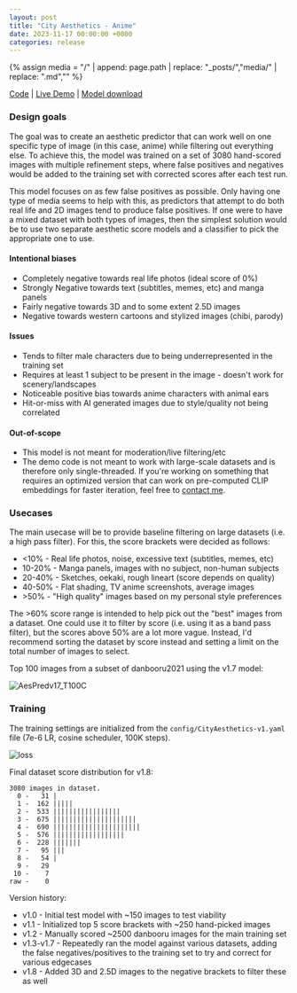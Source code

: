 ```yaml
---
layout: post
title: "City Aesthetics - Anime"
date: 2023-11-17 00:00:00 +0000
categories: release
---
```

{% assign media = "/" | append: page.path | replace: "_posts/","media/" | replace: ".md",""  %}

[Code](https://github.com/city96/CityClassifiers) \| [Live Demo](https://huggingface.co/spaces/city96/CityAesthetics-demo) \| [Model download](https://huggingface.co/city96/CityAesthetics)

### Design goals

The goal was to create an aesthetic predictor that can work well on one specific type of image (in this case, anime) while filtering out everything else. To achieve this, the model was trained on a set of 3080 hand-scored images with multiple refinement steps, where false positives and negatives would be added to the training set with corrected scores after each test run.

This model focuses on as few false positives as possible. Only having one type of media seems to help with this, as predictors that attempt to do both real life and 2D images tend to produce false positives. If one were to have a mixed dataset with both types of images, then the simplest solution would be to use two separate aesthetic score models and a classifier to pick the appropriate one to use.

#### Intentional biases

- Completely negative towards real life photos (ideal score of 0%)
- Strongly Negative towards text (subtitles, memes, etc) and manga panels
- Fairly negative towards 3D and to some extent 2.5D images
- Negative towards western cartoons and stylized images (chibi, parody)

#### Issues

- Tends to filter male characters due to being underrepresented in the training set
- Requires at least 1 subject to be present in the image - doesn't work for scenery/landscapes
- Noticeable positive bias towards anime characters with animal ears
- Hit-or-miss with AI generated images due to style/quality not being correlated

#### Out-of-scope

- This model is not meant for moderation/live filtering/etc
- The demo code is not meant to work with large-scale datasets and is therefore only single-threaded. If you're working on something that requires an optimized version that can work on pre-computed CLIP embeddings for faster iteration, feel free to [contact me](mailto:city@v100s.net).

### Usecases

The main usecase will be to provide baseline filtering on large datasets (i.e. a high pass filter). For this, the score brackets were decided as follows:

- <10% - Real life photos, noise, excessive text (subtitles, memes, etc)
- 10-20% - Manga panels, images with no subject, non-human subjects
- 20-40% - Sketches, oekaki, rough lineart (score depends on quality)
- 40-50% - Flat shading, TV anime screenshots, average images
- \>50% - "High quality" images based on my personal style preferences

The \>60% score range is intended to help pick out the "best" images from a dataset. One could use it to filter by score (i.e. using it as a band pass filter), but the scores above 50% are a lot more vague. Instead, I'd recommend sorting the dataset by score instead and setting a limit on the total number of images to select.

Top 100 images from a subset of danbooru2021 using the v1.7 model:

![AesPredv17_T100C]({{media}}/AesPredv17_T100C.jpg)

### Training

The training settings are initialized from the `config/CityAesthetics-v1.yaml` file (7e-6 LR, cosine scheduler, 100K steps).

![loss]({{media}}/loss.png)

Final dataset score distribution for v1.8:
```
3080 images in dataset.
  0 -   31 |
  1 -  162 |||||
  2 -  533 |||||||||||||||||
  3 -  675 |||||||||||||||||||||
  4 -  690 ||||||||||||||||||||||
  5 -  576 ||||||||||||||||||
  6 -  228 |||||||
  7 -   95 |||
  8 -   54 |
  9 -   29
 10 -    7
raw -    0
```

Version history:

- v1.0 - Initial test model with ~150 images to test viability
- v1.1 - Initialized top 5 score brackets with ~250 hand-picked images
- v1.2 - Manually scored ~2500 danbooru images for the main training set
- v1.3-v1.7 - Repeatedly ran the model against various datasets, adding the false negatives/positives to the training set to try and correct for various edgecases
- v1.8 - Added 3D and 2.5D images to the negative brackets to filter these as well
